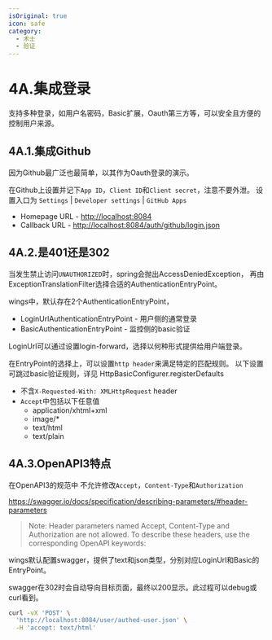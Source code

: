 ```yaml
---
isOriginal: true
icon: safe
category:
  - 术士
  - 验证
---
```


# 4A.集成登录

支持多种登录，如用户名密码，Basic扩展，Oauth第三方等，可以安全且方便的控制用户来源。

## 4A.1.集成Github

因为Github最广泛也最简单，以其作为Oauth登录的演示。

在Github上设置并记下`App ID`，`Client ID`和`Client secret`，注意不要外泄。
设置入口为 `Settings` | `Developer settings` | `GitHub Apps`

* Homepage URL - <http://localhost:8084>
* Callback URL - <http://localhost:8084/auth/github/login.json>

## 4A.2.是401还是302

当发生禁止访问`UNAUTHORIZED`时，spring会抛出AccessDeniedException，
再由ExceptionTranslationFilter选择合适的AuthenticationEntryPoint。

wings中，默认存在2个AuthenticationEntryPoint，

* LoginUrlAuthenticationEntryPoint - 用户侧的通常登录
* BasicAuthenticationEntryPoint - 监控侧的basic验证

LoginUrl可以通过设置login-forward，选择以何种形式提供给用户端登录。

在EntryPoint的选择上，可以设置`http header`来满足特定的匹配规则。
以下设置可跳过basic验证规则，详见 HttpBasicConfigurer.registerDefaults

* 不含`X-Requested-With: XMLHttpRequest` header
* `Accept`中包括以下任意值
  - application/xhtml+xml
  - image/*
  - text/html
  - text/plain

## 4A.3.OpenAPI3特点

在OpenAPI3的规范中 不允许修改`Accept`，`Content-Type`和`Authorization`

<https://swagger.io/docs/specification/describing-parameters/#header-parameters>

> Note: Header parameters named Accept, Content-Type and Authorization
> are not allowed. To describe these headers, use the corresponding OpenAPI keywords:

wings默认配置swagger，提供了text和json类型，分别对应LoginUrl和Basic的EntryPoint。

swagger在302时会自动导向目标页面，最终以200显示。此过程可以debug或curl看到。

```bash
curl -vX 'POST' \
  'http://localhost:8084/user/authed-user.json' \
  -H 'accept: text/html'
```

